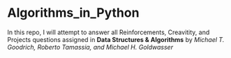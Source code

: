 # Algorithms_in_Python

In this repo, I will attempt to answer all Reinforcements, Creavitity, and Projects questions assigned in **Data Structures & Algorithms** by _Michael T. Goodrich, Roberto Tamassia, and Michael H. Goldwasser_ 
